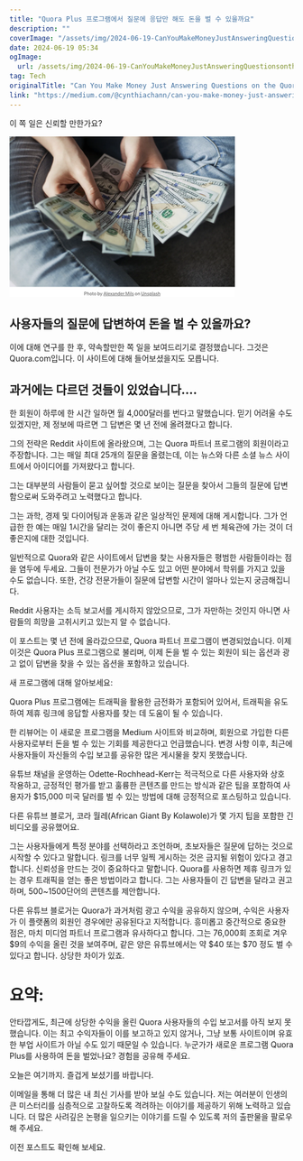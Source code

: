 ```yaml
---
title: "Quora Plus 프로그램에서 질문에 응답만 해도 돈을 벌 수 있을까요"
description: ""
coverImage: "/assets/img/2024-06-19-CanYouMakeMoneyJustAnsweringQuestionsontheQuoraPlusprogram_0.png"
date: 2024-06-19 05:34
ogImage: 
  url: /assets/img/2024-06-19-CanYouMakeMoneyJustAnsweringQuestionsontheQuoraPlusprogram_0.png
tag: Tech
originalTitle: "Can You Make Money Just Answering Questions on the Quora Plus program?"
link: "https://medium.com/@cynthiachann/can-you-make-money-just-answering-questions-on-the-quora-plus-program-cfc59e26a0a6"
---
```



이 쪽 일은 신뢰할 만한가요?

![image](/assets/img/2024-06-19-CanYouMakeMoneyJustAnsweringQuestionsontheQuoraPlusprogram_0.png)

## 사용자들의 질문에 답변하여 돈을 벌 수 있을까요?

이에 대해 연구를 한 후, 약속할만한 쪽 일을 보여드리기로 결정했습니다. 그것은 Quora.com입니다. 이 사이트에 대해 들어보셨을지도 모릅니다.

<div class="content-ad"></div>

## 과거에는 다르던 것들이 있었습니다....

한 회원이 하루에 한 시간 일하면 월 4,000달러를 번다고 말했습니다. 믿기 어려울 수도 있겠지만, 제 정보에 따르면 그 답변은 몇 년 전에 올려졌다고 합니다.

그의 전략은 Reddit 사이트에 올라왔으며, 그는 Quora 파트너 프로그램의 회원이라고 주장합니다. 그는 매일 최대 25개의 질문을 올렸는데, 이는 뉴스와 다른 소셜 뉴스 사이트에서 아이디어를 가져왔다고 합니다.

그는 대부분의 사람들이 묻고 싶어할 것으로 보이는 질문을 찾아서 그들의 질문에 답변함으로써 도와주려고 노력했다고 합니다.

<div class="content-ad"></div>

그는 과학, 경제 및 다이어팅과 운동과 같은 일상적인 문제에 대해 게시합니다. 그가 언급한 한 예는 매일 1시간을 달리는 것이 좋은지 아니면 주당 세 번 체육관에 가는 것이 더 좋은지에 대한 것입니다.

일반적으로 Quora와 같은 사이트에서 답변을 찾는 사용자들은 평범한 사람들이라는 점을 염두에 두세요. 그들이 전문가가 아닐 수도 있고 어떤 분야에서 학위를 가지고 있을 수도 없습니다. 또한, 건강 전문가들이 질문에 답변할 시간이 얼마나 있는지 궁금해집니다.

Reddit 사용자는 소득 보고서를 게시하지 않았으므로, 그가 자만하는 것인지 아니면 사람들의 희망을 고취시키고 있는지 알 수 없습니다.

이 포스트는 몇 년 전에 올라갔으므로, Quora 파트너 프로그램이 변경되었습니다. 이제 이것은 Quora Plus 프로그램으로 불리며, 이제 돈을 벌 수 있는 회원이 되는 옵션과 광고 없이 답변을 찾을 수 있는 옵션을 포함하고 있습니다.

<div class="content-ad"></div>

새 프로그램에 대해 알아보세요:

Quora Plus 프로그램에는 트래픽을 활용한 금전화가 포함되어 있어서, 트래픽을 유도하여 제휴 링크에 응답할 사용자를 찾는 데 도움이 될 수 있습니다.

한 리뷰어는 이 새로운 프로그램을 Medium 사이트와 비교하며, 회원으로 가입한 다른 사용자로부터 돈을 벌 수 있는 기회를 제공한다고 언급했습니다. 변경 사항 이후, 최근에 사용자들이 자신들의 수입 보고를 공유한 많은 게시물을 찾지 못했습니다.

유튜브 채널을 운영하는 Odette-Rochhead-Kerr는 적극적으로 다른 사용자와 상호 작용하고, 긍정적인 평가를 받고 훌륭한 콘텐츠를 만드는 방식과 같은 팁을 포함하여 사용자가 $15,000 미국 달러를 벌 수 있는 방법에 대해 긍정적으로 포스팅하고 있습니다.

<div class="content-ad"></div>

다른 유튜브 블로거, 코라 월레(African Giant By Kolawole)가 몇 가지 팁을 포함한 긴 비디오를 공유했어요.

그는 사용자들에게 특정 분야를 선택하라고 조언하며, 초보자들은 질문에 답하는 것으로 시작할 수 있다고 말합니다. 링크를 너무 일찍 게시하는 것은 금지될 위험이 있다고 경고합니다. 신뢰성을 만드는 것이 중요하다고 말합니다. Quora를 사용하면 제휴 링크가 있는 경우 트래픽을 얻는 좋은 방법이라고 합니다. 그는 사용자들이 긴 답변을 달라고 권고하며, 500~1500단어의 콘텐츠를 제안합니다.

다른 유튜브 블로거는 Quora가 과거처럼 광고 수익을 공유하지 않으며, 수익은 사용자가 이 플랫폼의 회원인 경우에만 공유된다고 지적합니다. 흥미롭고 중간적으로 중요한 점은, 마치 미디엄 파트너 프로그램과 유사하다고 합니다. 그는 76,000회 조회로 겨우 $9의 수익을 올린 것을 보여주며, 같은 양은 유튜브에서는 약 $40 또는 $70 정도 벌 수 있다고 합니다. 상당한 차이가 있죠.

# 요약:

<div class="content-ad"></div>

안타깝게도, 최근에 상당한 수익을 올린 Quora 사용자들의 수입 보고서를 아직 보지 못했습니다. 이는 최고 수익자들이 이를 보고하고 있지 않거나, 그냥 보통 사이트이며 유효한 부업 사이트가 아닐 수도 있기 때문일 수 있습니다. 누군가가 새로운 프로그램 Quora Plus를 사용하여 돈을 벌었나요? 경험을 공유해 주세요.

오늘은 여기까지. 즐겁게 보셨기를 바랍니다.

이메일을 통해 더 많은 내 최신 기사를 받아 보실 수도 있습니다. 저는 여러분이 인생의 큰 미스터리를 심층적으로 고찰하도록 격려하는 이야기를 제공하기 위해 노력하고 있습니다. 더 많은 사려깊은 논평을 일으키는 이야기를 드릴 수 있도록 저의 출판물을 팔로우해 주세요.

이전 포스트도 확인해 보세요.